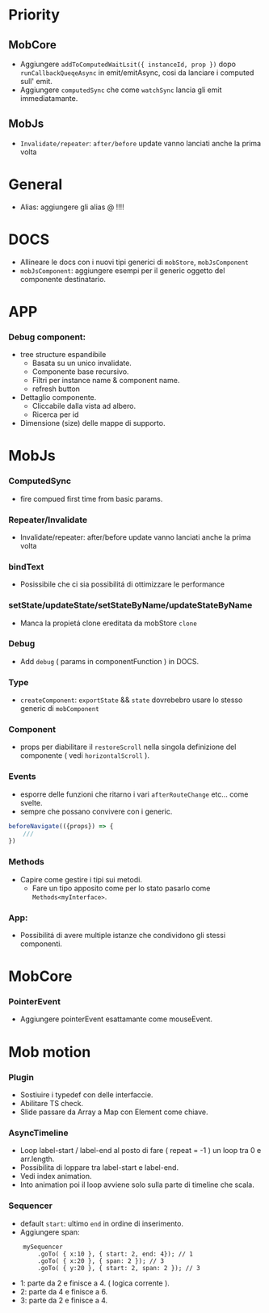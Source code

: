 # Priority

## MobCore
- Aggiungere `addToComputedWaitLsit({ instanceId, prop })` dopo `runCallbackQueqeAsync` in emit/emitAsync, cosi da lanciare i computed sull' emit.
- Aggiungere `computedSync` che come `watchSync` lancia gli emit immediatamante.

## MobJs
- `Invalidate/repeater`: `after/before` update vanno lanciati anche la prima volta

# General
- Alias: aggiungere gli alias @ !!!!

# DOCS
- Allineare le docs con i nuovi tipi generici di `mobStore`, `mobJsComponent`
- `mobJsComponent`: aggiungere esempi per il generic <R> oggetto del componente destinatario.

# APP
### Debug component:
- tree structure espandibile
    - Basata su un unico invalidate.
    - Componente base recursivo.
    - Filtri per instance name & component name.
    - refresh button
- Dettaglio componente.
    - Cliccabile dalla vista ad albero.
    - Ricerca per id
- Dimensione (size) delle mappe di supporto.

# MobJs

### ComputedSync
- fire compued first time from basic params.

### Repeater/Invalidate
- Invalidate/repeater: after/before update vanno lanciati anche la prima volta

### bindText
- Posissibile che ci sia possibilitá di ottimizzare le performance

### setState/updateState/setStateByName/updateStateByName
- Manca la propietá clone ereditata da mobStore `clone`

### Debug
- Add `debug` ( params in componentFunction ) in DOCS.

### Type
- `createComponent`: `exportState` && `state` dovrebebro usare lo stesso generic<T> di `mobComponent`

### Component
- props per diabilitare il `restoreScroll` nella singola definizione del componente ( vedi `horizontalScroll` ).

### Events
- esporre delle funzioni che ritarno i vari `afterRouteChange` etc... come svelte.
- sempre che possano convivere con i generic.

```js
beforeNavigate(({props}) => {
    ///
})
```

### Methods
- Capire come gestire i tipi sui metodi.
    - Fare un tipo apposito come per lo stato pasarlo come `Methods<myInterface>`.

### App:
- Possibilitá di avere multiple istanze che condividono gli stessi componenti.


# MobCore

### PointerEvent
- Aggiungere pointerEvent esattamante come mouseEvent.


# Mob motion

### Plugin
- Sostiuire i typedef con delle interfaccie.
- Abilitare TS check.
- Slide passare da Array a Map con Element come chiave.

### AsyncTimeline
- Loop label-start / label-end al posto di fare ( repeat = -1 ) un loop tra 0 e arr.length.
- Possibilita di loppare tra label-start e label-end.
- Vedi index animation.
- Into animation poi il loop avviene solo sulla parte di timeline che scala.

### Sequencer
- default `start`: ultimo `end` in ordine di inserimento.
- Aggiungere span:<br/>

```
    mySequencer
        .goTo( { x:10 }, { start: 2, end: 4}); // 1
        .goTo( { x:20 }, { span: 2 }); // 3
        .goTo( { y:20 }, { start: 2, span: 2 }); // 3
```
- 1: parte da 2 e finisce a 4. ( logica corrente ).
- 2: parte da 4 e finisce a 6.
- 3: parte da 2 e finisce a 4.

